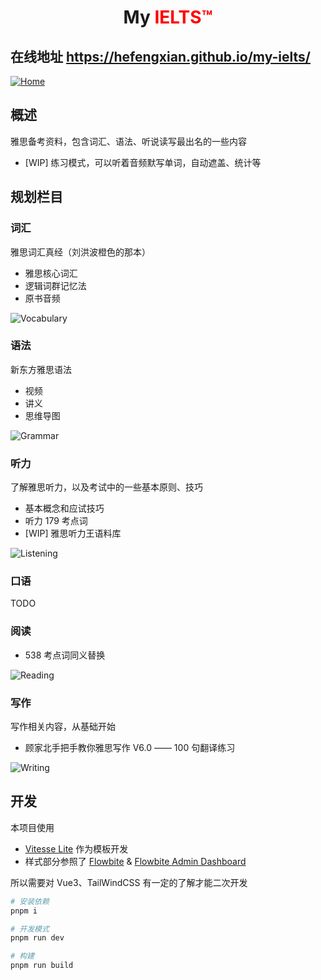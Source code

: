 <h1 align='center'>
  My <span style="color: red; font-weight: bold;">IELTS™</span>
</h1>

<h2>在线地址 <a href="https://hefengxian.github.io/my-ielts/#/">https://hefengxian.github.io/my-ielts/</a></h2>

[![Home](public/screenshot/screenshot-home.png)](https://hefengxian.github.io/my-ielts/#/)

## 概述

雅思备考资料，包含词汇、语法、听说读写最出名的一些内容

- [WIP] 练习模式，可以听着音频默写单词，自动遮盖、统计等

## 规划栏目

### 词汇

雅思词汇真经（刘洪波橙色的那本）

- 雅思核心词汇
- 逻辑词群记忆法
- 原书音频

![Vocabulary](public/screenshot/screenshot-vocabulary.png)

### 语法

新东方雅思语法

- 视频
- 讲义
- 思维导图

![Grammar](public/screenshot/screenshot-grammar.png)

### 听力

了解雅思听力，以及考试中的一些基本原则、技巧

- 基本概念和应试技巧
- 听力 179 考点词
- [WIP] 雅思听力王语料库

![Listening](public/screenshot/screenshot-listening.png)

### 口语

TODO

### 阅读

- 538 考点词同义替换

![Reading](public/screenshot/screenshot-reading.png)


### 写作

写作相关内容，从基础开始

- 顾家北手把手教你雅思写作 V6.0 —— 100 句翻译练习

![Writing](public/screenshot/screenshot-writing.png)

## 开发

本项目使用

- [Vitesse Lite](https://github.com/antfu/vitesse-lite) 作为模板开发
- 样式部分参照了 [Flowbite](https://github.com/themesberg/flowbite) & [Flowbite Admin Dashboard](https://flowbite-admin-dashboard.vercel.app)

所以需要对 Vue3、TailWindCSS 有一定的了解才能二次开发

```bash
# 安装依赖
pnpm i

# 开发模式
pnpm run dev

# 构建
pnpm run build
```

